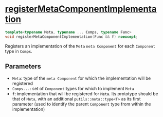 # [registerMetaComponentImplementation](registerMetaComponentImplementation.hpp)

```cpp
template<typename Meta, typename ... Comps, typename Func>
void registerMetaComponentImplementation(Func && f) noexcept;
```

Registers an implementation of the `Meta` `meta Component` for each `Component` type in `Comps`.

## Parameters

* `Meta`: type of the `meta Component` for which the implementation will be registered
* `Comps...`: set of `Component` types for which to implement `Meta`
* `f`: implementation that will be registered for `Meta`. Its prototype should be that of `Meta`, with an additional `putils::meta::type<T>` as its first parameter (used to identify the parent `Component` type from within the implementation)